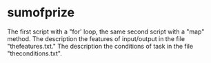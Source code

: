 # sumofprize
The first script with a "for' loop, the same second script with a "map" method. 
The description the features of input/output in the file "thefeatures.txt." The description the conditions of task in the file "theconditions.txt". 
